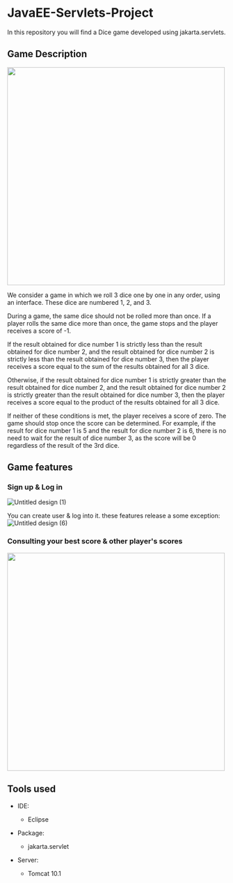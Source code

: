 # JavaEE-Servlets-Project
In this repository you will find a Dice game developed using jakarta.servlets.
## Game Description
<img src="https://user-images.githubusercontent.com/95311883/226892442-fd153d9c-c841-4a37-922d-eb5089b44665.png" width="500">

We consider a game in which we roll 3 dice one by one in any order, using an interface. These dice are numbered 1, 2, and 3.


During a game, the same dice should not be rolled more than once. If a player rolls the same dice more than once, the game stops and the player receives a score of -1.


If the result obtained for dice number 1 is strictly less than the result obtained for dice number 2, and the result obtained for dice number 2 is strictly less than the result obtained for dice number 3, then the player receives a score equal to the sum of the results obtained for all 3 dice.


Otherwise, if the result obtained for dice number 1 is strictly greater than the result obtained for dice number 2, and the result obtained for dice number 2 is strictly greater than the result obtained for dice number 3, then the player receives a score equal to the product of the results obtained for all 3 dice.


If neither of these conditions is met, the player receives a score of zero. The game should stop once the score can be determined. For example, if the result for dice number 1 is 5 and the result for dice number 2 is 6, there is no need to wait for the result of dice number 3, as the score will be 0 regardless of the result of the 3rd dice.

## Game features
### Sign up & Log in
![Untitled design (1)](https://user-images.githubusercontent.com/95311883/226898971-5b8534c1-2494-4ea5-b6c5-aa59e4fe7efd.png)

You can create user & log into it. these features release a some exception:
![Untitled design (6)](https://user-images.githubusercontent.com/95311883/226902410-867f887b-53ba-4ee9-852c-535037cd6a4a.png)

### Consulting your best score & other player's scores
<img src="https://user-images.githubusercontent.com/95311883/226903090-117c8a02-3224-4e34-b868-ee6e9a453022.png" width="500">

## Tools used
+ IDE:
  - Eclipse

+ Package:
  - jakarta.servlet
  
+ Server:
  - Tomcat 10.1

